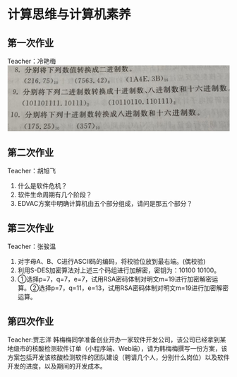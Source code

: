 # 计算思维与计算机素养
## 第一次作业
Teacher：冷艳梅
![Picture](https://raw.githubusercontent.com/Hashmapw/CS_Homework/main/Computational%20Thinking%20and%20Fundamentals/Homework1/Homework.png)

## 第二次作业
Teacher：胡旭飞
1. 什么是软件危机？
2. 软件生命周期有几个阶段？
3. EDVAC方案中明确计算机由五个部分组成，请问是那五个部分？

## 第三次作业
Teacher：张骏温
1. 对字母A、B、C进行ASCII码的编码，将校验位放到最右端。(偶校验)
2. 利用S-DES加密算法对上述三个码组进行加解密，密钥为：10100 10100。
3. ①选择p=7，q=7，e=7，试用RSA密码体制对明文m=19进行加密解密运算。②选择p=7，q=11，e=13，试用RSA密码体制对明文m=19进行加密解密运算。

## 第四次作业
Teacher:贾志洋
韩梅梅同学准备创业开办一家软件开发公司，该公司已经拿到某地级市的核酸检测软件订单（小程序端、Web端），请为韩梅梅撰写一份方案，该方案包括开发该核酸检测软件的团队建设（聘请几个人，分别什么岗位）以及软件开发的进度，以及期间的开发成本。